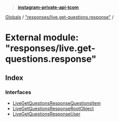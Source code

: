 > **[instagram-private-api-tcom](../README.md)**

[Globals](../README.md) / ["responses/live.get-questions.response"](_responses_live_get_questions_response_.md) /

# External module: "responses/live.get-questions.response"

## Index

### Interfaces

* [LiveGetQuestionsResponseQuestionsItem](../interfaces/_responses_live_get_questions_response_.livegetquestionsresponsequestionsitem.md)
* [LiveGetQuestionsResponseRootObject](../interfaces/_responses_live_get_questions_response_.livegetquestionsresponserootobject.md)
* [LiveGetQuestionsResponseUser](../interfaces/_responses_live_get_questions_response_.livegetquestionsresponseuser.md)